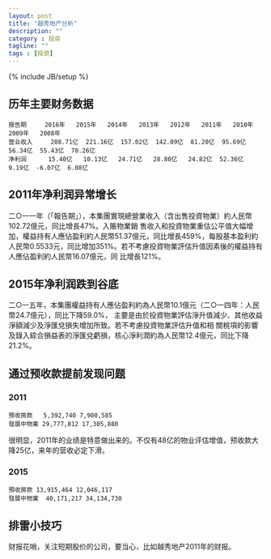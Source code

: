 ```yaml
---
layout: post
title: "越秀地产分析"
description: ""
category : 投资
tagline: ""
tags : [投资]
---
```

{% include JB/setup %}


## 历年主要财务数据

    报告期  	2016年	2015年	2014年	2013年	2012年	2011年	2010年	2009年	2008年				
    营业收入	 208.71亿  221.16亿  157.02亿  142.09亿  81.20亿  95.69亿  56.34亿  55.43亿  70.26亿
    净利润	     15.40亿   10.13亿   24.71亿   28.80亿   24.82亿  52.36亿  9.19亿  -6.07亿  6.08亿


## 2011年净利润异常增长

二○一一年（「報告期」），本集團實現總營業收入（含出售投資物業）約人民幣102.72億元，同比增長47%。入賬物業銷
售收入和投資物業重估公平值大幅增加，權益持有人應佔盈利約人民幣51.37億元，同比增長459%，每股基本盈利約
人民幣0.5533元，同比增加351%。若不考慮投資物業評估升值因素後的權益持有人應佔盈利約人民幣16.07億元，同
比增長121%。

## 2015年净利润跌到谷底

二○一五年，本集團權益持有人應佔盈利約為人民幣10.1億元（二○一四年：人民幣24.7億元），同比下降59.0%， 主要是由於投資物業評估淨升值減少、其他收益淨額減少及淨匯兌損失增加所致。若不考慮投資物業評估升值和相 關稅項的影響及錄入綜合損益表的淨匯兌虧損，核心淨利潤約為人民幣12.4億元，同比下降21.2%。

## 通过预收款提前发现问题

### 2011

    預收房款   5,392,740 7,900,585
    發展中物業 29,777,812 17,305,880

很明显，2011年的业绩是特意做出来的。不仅有48亿的物业评估增值，预收款大降25亿，来年的营收必定下滑。

### 2015

    預收房款 13,915,464 12,046,117
    發展中物業  40,171,217 34,134,730

## 排雷小技巧
财报花哨，关注短期股价的公司，要当心，比如越秀地产2011年的财报。

